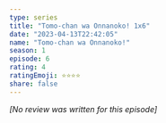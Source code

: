 ```yaml
---
type: series
title: "Tomo-chan wa Onnanoko! 1x6"
date: "2023-04-13T22:42:05"
name: "Tomo-chan wa Onnanoko!"
season: 1
episode: 6
rating: 4
ratingEmoji: ⭐️⭐️⭐️⭐️
share: false
---
```


_[No review was written for this episode]_
